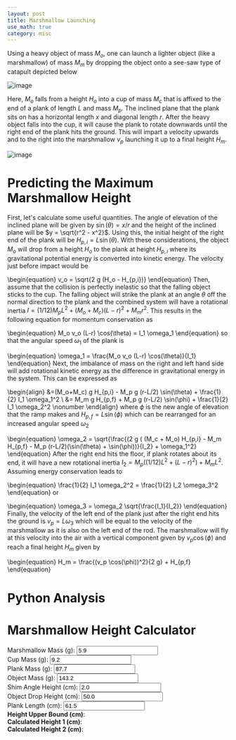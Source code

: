 ```yaml
---
layout: post
title: Marshmallow Launching
use_math: true
category: misc
---
```


Using a heavy object of mass $M_o$, one can launch a lighter object (like a marshmallow) of mass $M_m$ by dropping the object onto a see-saw type of catapult depicted below

![image](https://user-images.githubusercontent.com/98538788/229964361-4cb95568-75ba-484b-87dc-0ab20dff5bd4.png)

Here, $M_o$ falls from a height $H_o$ into a cup of mass $M_c$ that is affixed to the end of a plank of length $L$ and mass $M_p$. The inclined plane that the plank sits on has a horizontal length $x$ and diagonal length $r$. After the heavy object falls into the cup, it will cause the plank to rotate downwards until the right end of the plank hits the ground. This will impart a velocity upwards and to the right into the marshmallow $v_p$ launching it up to a final height $H_m$. 

![image](https://user-images.githubusercontent.com/98538788/229964388-bef57f38-9579-4ab6-a979-7746d3dfc7f3.png)

# Predicting the Maximum Marshmallow Height

First, let's calculate some useful quantities. The angle of elevation of the inclined plane will be given by $\sin(\theta) = x/r$ and the height of the inclined plane will be $y = \sqrt{r^2 - x^2}$. Using this, the initial height of the right end of the plank will be $H_{p,i} = L \sin(\theta)$. With these considerations, the object $M_o$ will drop from a height $H_o$ to the plank at height $H_{p,i}$ where its gravitational potential energy is converted into kinetic energy. The velocity just before impact would be

\begin{equation}
v_o = \sqrt{2 g (H_o - H_{p,i})}
\end{equation}
Then, assume that the collision is perfectly inelastic so that the falling object sticks to the cup. The falling object will strike the plank at an angle $\theta$ off  the normal direction to the plank and the combined system will have a rotational inertia $I = (1/12) M_p L^2 + (M_o + M_c) (L-r)^2 + M_m r^2$. This results in the following equation for momentum conservation as 

\begin{equation}
  M_o v_o (L-r) \cos(\theta) = I_1 \omega_1
\end{equation}
so that the angular speed $\omega_1$ of the plank is

\begin{equation}
  \omega_1 = \frac{M_o v_o (L-r) \cos(\theta)}{I_1}
\end{equation}
Next, the imbalance of mass on the right and left hand side will add rotational kinetic energy as the difference in gravitational energy in the system. This can be expressed as

\begin{align}
&=(M_o+M_c) g H_{p,i} - M_p g (r-L/2) \sin(\theta) + \frac{1}{2} I_1 \omega_1^2 \\
&= M_m g H_{p,f} + M_p g (r-L/2) \sin(\phi) + \frac{1}{2} I_1 \omega_2^2 \nonumber
\end{align}
where $\phi$ is the new angle of elevation that the ramp makes and $H_{p,f} = L \sin(\phi)$ which can be rearranged for an increased angular speed $\omega_2$

\begin{equation}
  \omega_2 = \sqrt{\frac{(2 g ( (M_c + M_o) H_{p,i} - M_m H_{p,f} - M_p (r-L/2)(\sin(\theta) + \sin(\phi))}{I_2} + \omega_1^2}
\end{equation}
After the right end hits the floor, if plank rotates about its end, it will have a new rotational inertia $I_2 = M_p ((1/12)L^2 + (L-r)^2) + M_m L^2$. Assuming energy conservation leads to

\begin{equation}
\frac{1}{2} I_1 \omega_2^2 = \frac{1}{2} I_2 \omega_3^2 
\end{equation}
or

\begin{equation}
\omega_3 = \omega_2 \sqrt{\frac{I_1}{I_2}}
\end{equation}
Finally, the velocity of the left end of the plank just after the right end hits the ground is $v_p = L \omega_3$ which will be equal to the velocity of the marshmallow as it is also on the left end of the rod. The marshmallow will fly at this velocity into the air with a vertical component given by $v_p \cos(\phi)$ and reach a final height $H_m$ given by 

\begin{equation}
  H_m = \frac{(v_p \cos(\phi))^2}{2 g} + H_{p,f}
\end{equation}

# Python Analysis

# Marshmallow Height Calculator 
<form id="calc" oninput="calcheight()">
  <div>
  <label for="mM">Marshmallow Mass (g):</label>
  <input type="number" step="any" id="mM" name="mM" min="1" max="20" value="5.9" size="5">
  </div>
  <div>     
  <label for="mC">Cup Mass (g):</label>
  <input type="number" step="any" id="mC" name="mC" min="1" max="50" value="9.2" size="5">
  </div>   
  <div>     
  <label for="mP">Plank Mass (g):</label>
  <input type="number" step="any" id="mP" name="mP" min="1" max="500" value="87.7" size="5">
  </div>     
  <div>     
  <label for="mO">Object Mass (g):</label>
  <input type="number" step="any" id="mO" name="mO" min="1" max="1000" value="143.2" size="5">
  </div>    
  <div>     
  <label for="h3">Shim Angle Height (cm):</label>
  <input type="number" step="any" id="h3" name="h3" min="1" max="10" value="2.0" size="5">
  </div>     
  <div>     
  <label for="h1">Object Drop Height (cm):</label>
  <input type="number" step="any" id="h1" name="h1" min="10" max="200" value="50.0" size="5">
  </div>     
  <div>     
  <label for="l">Plank Length (cm):</label>
  <input type="number" step="any" id="l" name="l" min="10" max="100" value="61.5" size="5">
  </div>
  <div> 
  <label for="output1"><strong>Height Upper Bound (cm)</strong>: </label><span class="output" id="output1" style="color:blue"></span>
  </div>
  <div> 
  <label for="output2"><strong>Calculated Height 1 (cm)</strong>: </label><span class="output" id="output2" style="color:blue"></span>
  </div>
  <div> 
  <label for="output3"><strong>Calculated Height 2 (cm)</strong>: </label><span class="output" id="output3" style="color:blue"></span>
  </div>
</form>

<script>
       const mP0 = document.getElementById("mP");
       const mO0 = document.getElementById("mO");
       const mM0 = document.getElementById("mM");
       const mC0 = document.getElementById("mC");
       const h30 = document.getElementById("h3");
       const h10 = document.getElementById("h1");
       const l0 = document.getElementById("l");
       const out1 = document.getElementById("output1");
       const out2 = document.getElementById("output2");
       const out3 = document.getElementById("output3");
       
       function calcheight() {
              let mP = mP0.value/1000.0;
              let mO = mO0.value/1000.0;
              let mM = mM0.value/1000.0;
              let mC = mC0.value/1000.0;
              let h3 = h30.value/100.0;
              let h1 = h10.value/100.0;
              let l = l0.value/100.0;
              out1.innerHTML = Math.round((mO/mM)*h1*100);
              out2.innerHTML = Math.round(100*(-3*(4*h3*h3-l*l)*(-12*h1*h3**2*mO**2+24*h3**2*mO**2+3*h1*l**2*mO**2+2*h3*l**2*(3*mC**2-3*mM**2-mM*mP+mO*mP+mC*(6*mO+mP)))/(l**4*(3*mC+3*mM+3*mO+mP)**2)+2*h3));
              out3.innerHTML = Math.round(100*(-3*(4*h3*h3-l*l)*(-12*h1*h3**2*mO**2+24*h3**2*mO**2+3*h1*l**2*mO**2+2*h3*l**2*(3*mC**2-3*mM**2-mM*mP+mO*mP+mC*(6*mO+mP)))/(l**4*(3*mM+mP)*(3*mM+mP+3*mO+3*mC))+2*h3));
       }
       
</script>
